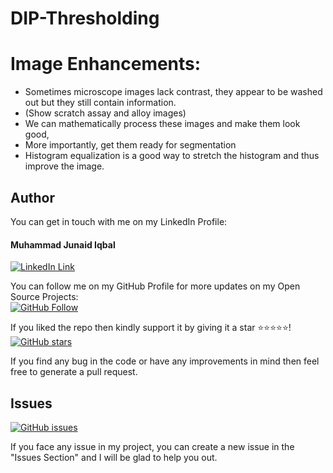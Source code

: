 # DIP-Thresholding

# Image Enhancements: 
* Sometimes microscope images lack contrast, they appear to be washed out but they still contain information.
* (Show scratch assay and alloy images)
* We can mathematically process these images and make them look good,
* More importantly, get them ready for segmentation
* Histogram equalization is a good way to stretch the histogram and thus improve the image.


## Author
You can get in touch with me on my LinkedIn Profile:

#### Muhammad Junaid Iqbal
[![LinkedIn Link](https://img.shields.io/badge/LinkedIn-Muhammad%20Junaid%20Iqbal-lightgrey)](https://www.linkedin.com/in/thejunaidiqbal)

You can follow me on my GitHub Profile for more updates on my Open Source Projects:
</br>
[![GitHub Follow](https://img.shields.io/badge/Connect-Muhammad%20Junaid%20Iqbal-blue.svg?logo=Github&longCache=true&style=social&label=Follow)](https://github.com/thejunaidiqbal)

If you liked the repo then kindly support it by giving it a star ⭐⭐⭐⭐⭐!</br>
[![GitHub stars](https://img.shields.io/github/stars/thejunaidiqbal/DIP-Thresholding)](https://github.com/thejunaidiqbal/DIP-Thresholding/stargazers)

If you find any bug in the code or have any improvements in mind then feel free to generate a pull request.

## Issues
[![GitHub issues](https://img.shields.io/github/issues/thejunaidiqbal/DIP-Thresholding?style=plastic)](https://github.com/thejunaidiqbal/DIP-Thresholding/issues)

If you face any issue in my project, you can create a new issue in the "Issues Section" and I will be glad to help you out.

